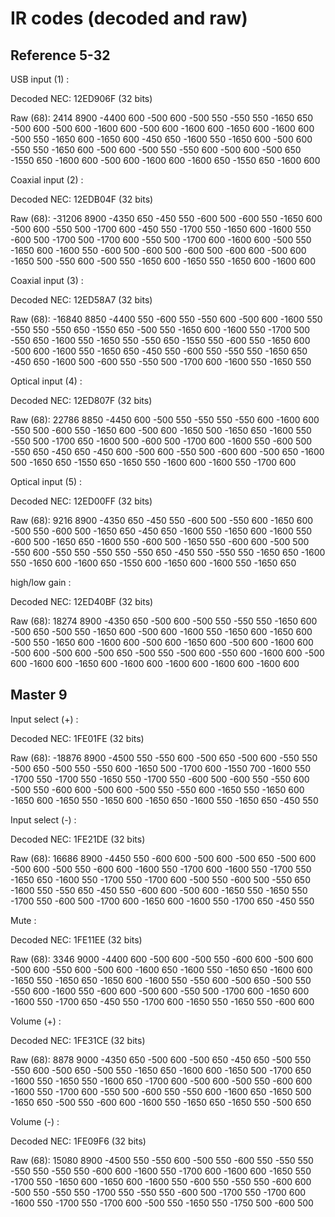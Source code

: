 IR codes (decoded and raw)
==========================



Reference 5-32
--------------



USB input (1)  :     

Decoded NEC: 12ED906F (32 bits)

Raw (68): 2414 8900 -4400 600 -500 600 -500 550 -550 550 -1650 650 -500 600 -500 600 -1600 600 -500 600 -1600 600 -1650 600 -1600 600 -500 550 -1650 600 -1650 600 -450 650 -1600 550 -1650 600 -500 600 -550 550 -1650 600 -500 600 -500 550 -550 600 -500 600 -500 650 -1550 650 -1600 600 -500 600 -1600 600 -1600 650 -1550 650 -1600 600 

Coaxial input (2) :    

Decoded NEC: 12EDB04F (32 bits)

Raw (68): -31206 8900 -4350 650 -450 550 -600 500 -600 550 -1650 600 -500 600 -550 500 -1700 600 -450 550 -1700 550 -1650 600 -1600 550 -600 500 -1700 500 -1700 600 -550 500 -1700 600 -1600 600 -500 550 -1650 600 -1600 550 -600 500 -600 500 -600 500 -600 600 -500 600 -1650 500 -550 600 -500 550 -1650 600 -1650 550 -1650 600 -1600 600 

Coaxial input (3) :    

Decoded NEC: 12ED58A7 (32 bits)

Raw (68): -16840 8850 -4400 550 -600 550 -550 600 -500 600 -1600 550 -550 550 -550 650 -1550 650 -500 550 -1650 600 -1600 550 -1700 500 -550 650 -1600 550 -1650 550 -550 650 -1550 550 -600 550 -1650 600 -500 600 -1600 550 -1650 650 -450 550 -600 550 -550 550 -1650 650 -450 650 -1600 500 -600 550 -550 500 -1700 600 -1600 550 -1650 550 

Optical input (4) :   

Decoded NEC: 12ED807F (32 bits)

Raw (68): 22786 8850 -4450 600 -500 550 -550 550 -550 600 -1600 600 -550 500 -600 550 -1650 600 -500 600 -1650 500 -1650 650 -1600 550 -550 500 -1700 650 -1600 500 -600 500 -1700 600 -1600 550 -600 500 -550 650 -450 650 -450 600 -500 600 -550 500 -600 600 -500 650 -1600 500 -1650 650 -1550 650 -1650 550 -1600 600 -1600 550 -1700 600 

Optical input (5) :   

Decoded NEC: 12ED00FF (32 bits)

Raw (68): 9216 8900 -4350 650 -450 550 -600 500 -550 600 -1650 600 -500 550 -600 500 -1650 650 -450 650 -1600 550 -1650 600 -1600 550 -600 500 -1650 650 -1600 550 -600 500 -1650 550 -600 600 -500 500 -550 600 -550 550 -550 550 -550 650 -450 550 -550 550 -1650 650 -1600 550 -1650 600 -1600 650 -1550 600 -1650 600 -1600 550 -1650 650 

high/low gain :   

Decoded NEC: 12ED40BF (32 bits)

Raw (68): 18274 8900 -4350 650 -500 600 -500 550 -550 550 -1650 600 -500 650 -500 550 -1650 600 -500 600 -1600 550 -1650 600 -1650 600 -500 550 -1650 600 -1600 600 -500 600 -1650 600 -500 600 -1600 600 -500 600 -500 600 -500 650 -500 550 -500 600 -550 600 -1600 600 -500 600 -1600 600 -1650 600 -1600 600 -1600 600 -1600 600 -1600 600 




Master 9
--------

Input select (+) :   

Decoded NEC: 1FE01FE (32 bits)

Raw (68): -18876 8900 -4500 550 -550 600 -500 650 -500 600 -550 550 -500 650 -500 550 -550 600 -1650 500 -1700 600 -1550 700 -1600 550 -1700 550 -1700 550 -1650 550 -1700 550 -600 500 -600 550 -550 600 -500 550 -600 600 -500 600 -500 550 -550 600 -1650 550 -1650 600 -1650 600 -1650 550 -1650 600 -1650 650 -1600 550 -1650 650 -450 550 

Input select (-) :   

Decoded NEC: 1FE21DE (32 bits)

Raw (68): 16686 8900 -4450 550 -600 600 -500 600 -500 650 -500 600 -500 600 -500 550 -600 600 -1600 550 -1700 600 -1600 550 -1700 550 -1650 650 -1600 550 -1700 550 -1700 600 -500 550 -600 500 -550 650 -1600 550 -550 650 -450 550 -600 600 -500 600 -1650 550 -1650 550 -1700 550 -600 500 -1700 600 -1650 600 -1600 550 -1700 650 -450 550 

Mute :    

Decoded NEC: 1FE11EE (32 bits)

Raw (68): 3346 9000 -4400 600 -500 600 -500 550 -600 600 -500 600 -500 600 -550 600 -500 600 -1600 650 -1600 550 -1650 650 -1600 600 -1650 550 -1650 650 -1650 600 -1600 550 -550 600 -500 650 -500 550 -550 600 -1600 550 -600 600 -500 600 -550 500 -1700 600 -1650 600 -1600 550 -1700 650 -450 550 -1700 600 -1650 550 -1650 550 -600 600 

Volume (+) :    

Decoded NEC: 1FE31CE (32 bits)

Raw (68): 8878 9000 -4350 650 -500 600 -500 650 -450 650 -500 550 -550 600 -500 650 -500 550 -1650 650 -1600 600 -1650 500 -1700 650 -1600 550 -1650 550 -1600 650 -1700 600 -500 600 -500 550 -600 600 -1600 550 -1700 600 -550 500 -600 550 -550 600 -1600 650 -1650 500 -1650 650 -500 550 -600 600 -1600 550 -1650 650 -1650 550 -500 650 

Volume (-) :    

Decoded NEC: 1FE09F6 (32 bits)

Raw (68): 15080 8900 -4500 550 -550 600 -500 550 -600 550 -550 550 -550 550 -550 550 -600 600 -1600 550 -1700 600 -1600 600 -1650 550 -1700 550 -1650 600 -1650 600 -1600 550 -600 550 -550 550 -600 600 -500 550 -550 550 -1700 550 -550 550 -600 500 -1700 550 -1700 600 -1600 550 -1700 550 -1700 600 -500 550 -1650 550 -1750 500 -600 500 
